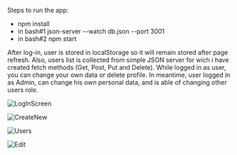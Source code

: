 Steps to run the app:

- npm install
- in bash#1 json-server --watch db.json --port 3001
- in bash#2 npm start

After log-in, user is stored in localStorage so it will remain stored after page refresh.
Also, users list is collected from simple JSON server for wich i have created fetch methods (Get, Post, Put and Delete).
While logged in as user, you can change your own data or delete profile.
In meantime, user logged in as Admin, can change his own personal data, and is able of changing other users role.

![LogInScreen](https://user-images.githubusercontent.com/66743918/116098856-af8ffe00-a6ab-11eb-992e-c569c0b5b39a.png)

![CreateNew](https://user-images.githubusercontent.com/66743918/116099059-e108c980-a6ab-11eb-9e1e-2f9e5a5accbc.png)

![Users](https://user-images.githubusercontent.com/66743918/116099119-eebe4f00-a6ab-11eb-8ff1-2e6f8f854977.png)

![Edit](https://user-images.githubusercontent.com/66743918/116099140-f4b43000-a6ab-11eb-828b-32dee96ee0f3.png)
